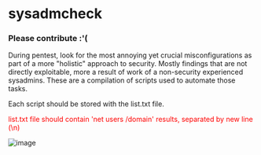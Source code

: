 # sysadmcheck
### Please contribute :'(

During pentest, look for the most annoying yet crucial misconfigurations as part of a more "holistic" approach to security. Mostly findings that are not directly exploitable, more a result of work of a non-security experienced sysadmins. These are a compilation of scripts used to automate those tasks.

Each script should be stored with the list.txt file.

<span style="color:red;">list.txt file should contain 'net users /domain' results, separated by new line (\n)</span>

![image](https://github.com/popalltheshells/sysadmcheck/assets/6753178/c1068844-d566-45da-a37d-84cba2c08708)
